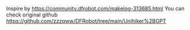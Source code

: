 Inspire by https://community.dfrobot.com/makelog-313685.html
You can check original github https://github.com/zzzqww/DFRobot/tree/main/Unihiker%2BGPT

